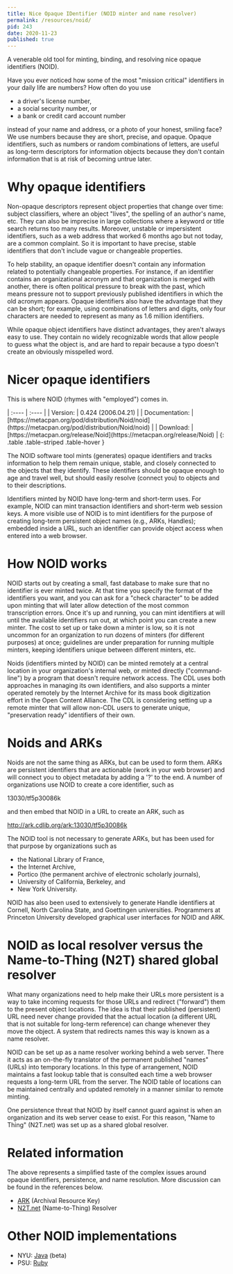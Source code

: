 ```yaml
---
title: Nice Opaque IDentifier (NOID minter and name resolver)
permalink: /resources/noid/
pid: 243
date: 2020-11-23
published: true
---
```


A venerable old tool for minting, binding, and resolving nice opaque
identifiers (NOID).

<!--more-->

Have you ever noticed how some of the most "mission critical" identifiers in your daily life are numbers? How often do you use

* a driver's license number,
* a social security number, or
* a bank or credit card account number

instead of your name and address, or a photo of your honest, smiling face? We use numbers because they are short, precise, and opaque. Opaque identifiers, such as numbers or random combinations of letters, are useful as long-term descriptors for information objects because they don't contain information that is at risk of becoming untrue later.

# Why opaque identifiers

Non-opaque descriptors represent object properties that change over time: subject classifiers, where an object "lives", the spelling of an author's name, etc. They can also be imprecise in large collections where a keyword or title search returns too many results. Moreover, unstable or impersistent identifiers, such as a web address that worked 6 months ago but not today, are a common complaint. So it is important to have precise, stable identifiers that don't include vague or changeable properties.

To help stability, an opaque identifier doesn't contain any information related to potentially changeable properties. For instance, if an identifier contains an organizational acronym and that organization is merged with another, there is often political pressure to break with the past, which means pressure not to support previously published identifiers in which the old acronym appears. Opaque identifiers also have the advantage that they can be short; for example, using combinations of letters and digits, only four characters are needed to represent as many as 1.6 million identifiers.

While opaque object identifiers have distinct advantages, they aren't always easy to use. They contain no widely recognizable words that allow people to guess what the object is, and are hard to repair because a typo doesn't create an obviously misspelled word.

# Nicer opaque identifiers

This is where NOID (rhymes with "employed") comes in.

<div class="table-responsive" markdown=1>
| :---- | :---- |
| Version: | 0.424 (2006.04.21) |
| Documentation: | [https://metacpan.org/pod/distribution/Noid/noid](https://metacpan.org/pod/distribution/Noid/noid) |
| Download: | [https://metacpan.org/release/Noid](https://metacpan.org/release/Noid) |
{: .table .table-striped .table-hover }
</div>

The NOID software tool mints (generates) opaque identifiers and tracks information to help them remain unique, stable, and closely connected to the objects that they identify. These identifiers should be opaque enough to age and travel well, but should easily resolve (connect you) to objects and to their descriptions.

Identifiers minted by NOID have long-term and short-term uses. For example, NOID can mint transaction identifiers and short-term web session keys. A more visible use of NOID is to mint identifiers for the purpose of creating long-term persistent object names (e.g., ARKs, Handles); embedded inside a URL, such an identifier can provide object access when entered into a web browser.

# How NOID works

NOID starts out by creating a small, fast database to make sure that no identifier is ever minted twice. At that time you specify the format of the identifiers you want, and you can ask for a "check character" to be added upon minting that will later allow detection of the most common transcription errors. Once it's up and running, you can mint identifiers at will until the available identifiers run out, at which point you can create a new minter. The cost to set up or take down a minter is low, so it is not uncommon for an organization to run dozens of minters (for different purposes) at once; guidelines are under preparation for running multiple minters, keeping identifiers unique between different minters, etc.

Noids (identifiers minted by NOID) can be minted remotely at a central location in your organization's internal web, or minted directly ("command-line") by a program that doesn't require network access. The CDL uses both approaches in managing its own identifiers, and also supports a minter operated remotely by the Internet Archive for its mass book digitization effort in the Open Content Alliance. The CDL is considering setting up a remote minter that will allow non-CDL users to generate unique, "preservation ready" identifiers of their own.

# Noids and ARKs

Noids are not the same thing as ARKs, but can be used to form them. ARKs are persistent identifiers that are actionable (work in your web browser) and will connect you to object metadata by adding a '?' to the end. A number of organizations use NOID to create a core identifier, such as

13030/tf5p30086k

and then embed that NOID in a URL to create an ARK, such as

http://ark.cdlib.org/ark:13030/tf5p30086k

The NOID tool is not necessary to generate ARKs, but has been used for that purpose by organizations such as

* the National Library of France,
* the Internet Archive,
* Portico (the permanent archive of electronic scholarly journals),
* University of California, Berkeley, and
* New York University.

NOID has also been used to extensively to generate Handle identifiers at Cornell, North Carolina State, and Goettingen universities. Programmers at Princeton University developed graphical user interfaces for NOID and ARK.

# NOID as local resolver versus the Name-to-Thing (N2T) shared global resolver

What many organizations need to help make their URLs more persistent is a way to take incoming requests for those URLs and redirect ("forward") them to the present object locations. The idea is that their published (persistent) URL need never change provided that the actual location (a different URL that is not suitable for long-term reference) can change whenever they move the object. A system that redirects names this way is known as a name resolver.

NOID can be set up as a name resolver working behind a web server. There it acts as an on-the-fly translator of the permanent published "names" (URLs) into temporary locations. In this type of arrangement, NOID maintains a fast lookup table that is consulted each time a web browser requests a long-term URL from the server. The NOID table of locations can be maintained centrally and updated remotely in a manner similar to remote minting.

One persistence threat that NOID by itself cannot guard against is when an organization and its web server cease to exist. For this reason, "Name to Thing" (N2T.net) was set up as a shared global resolver.

# Related information

The above represents a simplified taste of the complex issues around opaque identifiers, persistence, and name resolution. More discussion can be found in the references below.

* [ARK](https://arks.org) (Archival Resource Key)
* [N2T.net](https://n2t.net/) (Name-to-Thing) Resolver

# Other NOID implementations

* NYU: [Java](https://n2t.net/e/noid-java.tar.gz) (beta)
* PSU: [Ruby](https://github.com/microservices/noid)

